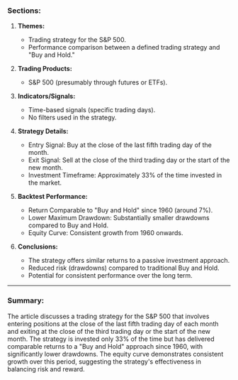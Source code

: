 ### Sections:

1. **Themes:**
   - Trading strategy for the S&P 500.
   - Performance comparison between a defined trading strategy and "Buy and Hold."

2. **Trading Products:**
   - S&P 500 (presumably through futures or ETFs).

3. **Indicators/Signals:**
   - Time-based signals (specific trading days).
   - No filters used in the strategy.

4. **Strategy Details:**
   - Entry Signal: Buy at the close of the last fifth trading day of the month.
   - Exit Signal: Sell at the close of the third trading day or the start of the new month.
   - Investment Timeframe: Approximately 33% of the time invested in the market.

5. **Backtest Performance:**
   - Return Comparable to "Buy and Hold" since 1960 (around 7%).
   - Lower Maximum Drawdown: Substantially smaller drawdowns compared to Buy and Hold.
   - Equity Curve: Consistent growth from 1960 onwards.

6. **Conclusions:**
   - The strategy offers similar returns to a passive investment approach.
   - Reduced risk (drawdowns) compared to traditional Buy and Hold.
   - Potential for consistent performance over the long term.

---

### Summary:

The article discusses a trading strategy for the S&P 500 that involves entering positions at the close of the last fifth trading day of each month and exiting at the close of the third trading day or the start of the new month. The strategy is invested only 33% of the time but has delivered comparable returns to a "Buy and Hold" approach since 1960, with significantly lower drawdowns. The equity curve demonstrates consistent growth over this period, suggesting the strategy's effectiveness in balancing risk and reward.
